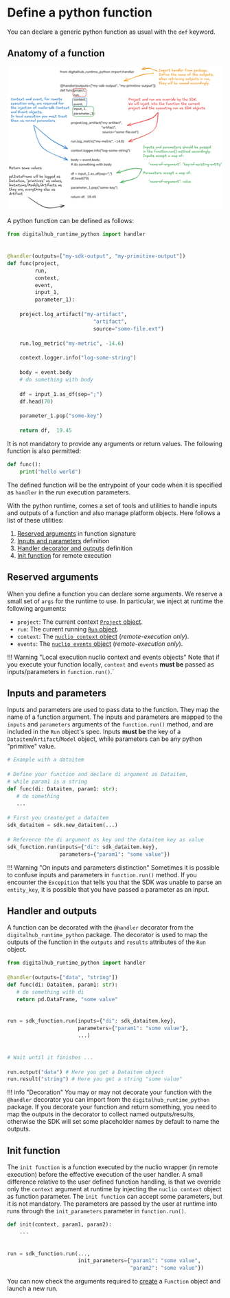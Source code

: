 # Define a python function

You can declare a generic python function as usual with the `def` keyword.

## Anatomy of a function

![function](./asset/function.png)

A python function can be defined as follows:

```python
from digitalhub_runtime_python import handler


@handler(outputs=["my-sdk-output", "my-primitive-output"])
def func(project,
         run,
         context,
         event,
         input_1,
         parameter_1):

    project.log_artifact("my-artifact",
                            "artifact",
                            source="some-file.ext")

    run.log_metric("my-metric", -14.6)

    context.logger.info("log-some-string")

    body = event.body
    # do something with body

    df = input_1.as_df(sep=";")
    df.head(70)

    parameter_1.pop("some-key")

    return df,  19.45
```

It is not mandatory to provide any arguments or return values. The following function is also permitted:

```python
def func():
    print("hello world")
```

The defined function will be the entrypoint of your code when it is specified as `handler` in the run execution parameters.

With the python runtime, comes a set of tools and utilities to handle inputs and outputs of a function and also manage platform objects.
Here follows a list of these utilities:

1. [Reserved arguments](#reserved-arguments) in function signature
2. [Inputs and parameters](#inputs-and-parameters) definition
3. [Handler decorator and outputs](#handler-and-outputs) definition
4. [Init function](#init-function) for remote execution

## Reserved arguments

When you define a function you can declare some arguments. We reserve a small set of `args` for the runtime to use. In particular, we inject at runtime the following arguments:

- `project`: The current context [`Project` object](../../objects/project/entity.md).
- `run`: The current running [`Run` object](../../objects/run/entity.md).
- `context`: The [`nuclio context` object](https://docs.nuclio.io/en/stable/reference/runtimes/python/python-reference.html) (*remote-execution only*).
- `events`: The [`nuclio events` object](https://docs.nuclio.io/en/stable/reference/runtimes/python/python-reference.html) (*remote-execution only*).

!!! Warning "Local execution nuclio context and events objects"
    Note that if you execute your function locally, `context` and `events` **must be** passed as inputs/parameters in `function.run()`.`

## Inputs and parameters

Inputs and parameters are used to pass data to the function. They map the name of a function argument.
The inputs and parameters are mapped to the `inputs` and `parameters` arguments of the `function.run()` method, and are included in the `Run` object's spec.
Inputs **must be** the key of a `Dataitem`/`Artifact`/`Model` object, while parameters can be any python "primitive" value.

```python
# Example with a dataitem

# Define your function and declare di argument as Dataitem,
# while param1 is a string
def func(di: Dataitem, param1: str):
   # do something
   ...

# First you create/get a dataitem
sdk_dataitem = sdk.new_dataitem(...)

# Reference the di argument as key and the dataitem key as value
sdk_function.run(inputs={"di": sdk_dataitem.key},
                 parameters={"param1": "some value"})
```

!!! Warning "On inputs and parameters distinction"
    Sometimes it is possible to confuse inputs and parameters in `function.run()` method. If you encounter the `Excepition` that tells you that the SDK was unable to parse an `entity_key`, it is possible that you have passed a parameter as an input.

## Handler and outputs

A function can be decorated with the `@handler` decorator from the `digitalhub_runtime_python` package.
The decorator is used to map the outputs of the function in the `outputs` and `results` attributes of the `Run` object.

```python
from digitalhub_runtime_python import handler

@handler(outputs=["data", "string"])
def func(di: Dataitem, param1: str):
   # do something with di
   return pd.DataFrame, "some value"


run = sdk_function.run(inputs={"di": sdk_dataitem.key},
                       parameters={"param1": "some value"},
                       ...)


# Wait until it finishes ...

run.output("data") # Here you get a Dataitem object
run.result("string") # Here you get a string "some value"
```

!!! info "Decoration"
    You may or may not decorate your function with the `@handler` decorator you can import from the `digitalhub_runtime_python` package. If you decorate your function and return something, you need to map the outputs in the decorator to collect named outputs/results, otherwise the SDK will set some placeholder names by default to name the outputs.

## Init function

The `init function` is a function executed by the nuclio wrapper (in remote execution) before the effective execution of the user handler.
A small difference relative to the user defined function handling, is that we override only the `context` argument at runtime by injecting the `nuclio context` object as function parameter. The `init function` can accept some parameters, but it is not mandatory. The parameters are passed by the user at runtime into runs through the `init_parameters` parameter in `function.run()`.

```python
def init(context, param1, param2):
    ...


run = sdk_function.run(...,
                       init_parameters={"param1": "some value",
                                        "param2": "some value"})
```

You can now check the arguments required to [create](3-entities.md) a `Function` object and launch a new run.
